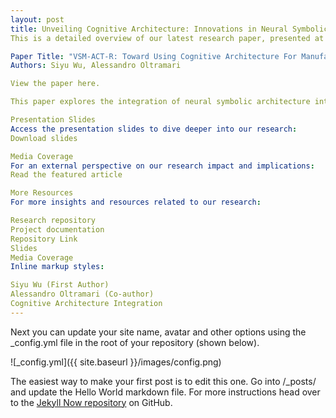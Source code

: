 ```yaml
---
layout: post
title: Unveiling Cognitive Architecture: Innovations in Neural Symbolic Systems
This is a detailed overview of our latest research paper, presented at the international conference on Neural Information Processing Systems (NeurIPS).

Paper Title: "VSM-ACT-R: Toward Using Cognitive Architecture For Manufacturing Solutions"
Authors: Siyu Wu, Alessandro Oltramari

View the paper here.

This paper explores the integration of neural symbolic architecture into manufacturing solutions, aiming to enhance automation processes with cognitive capabilities.

Presentation Slides
Access the presentation slides to dive deeper into our research:
Download slides

Media Coverage
For an external perspective on our research impact and implications:
Read the featured article

More Resources
For more insights and resources related to our research:

Research repository
Project documentation
Repository Link
Slides
Media Coverage
Inline markup styles:

Siyu Wu (First Author)
Alessandro Oltramari (Co-author)
Cognitive Architecture Integration
---
```


Next you can update your site name, avatar and other options using the _config.yml file in the root of your repository (shown below).

![_config.yml]({{ site.baseurl }}/images/config.png)

The easiest way to make your first post is to edit this one. Go into /_posts/ and update the Hello World markdown file. For more instructions head over to the [Jekyll Now repository](https://github.com/barryclark/jekyll-now) on GitHub.
